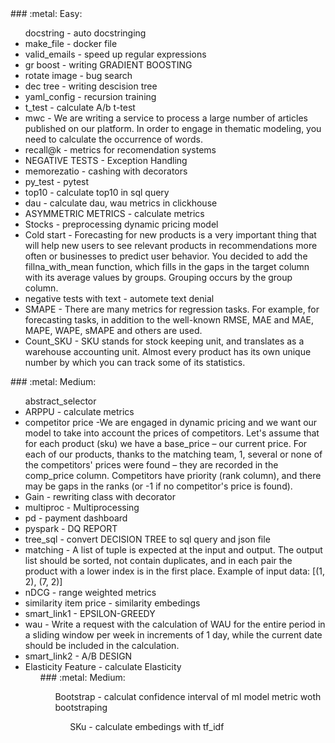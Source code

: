 </div>
### :metal: Easy:
<ul>docstring - auto docstringing
<li>make_file - docker file
<li>valid_emails - speed up regular expressions
<li>gr boost - writing GRADIENT BOOSTING
<li>rotate image - bug search
<li>dec tree - writing descision tree
<li>yaml_config - recursion training
<li>t_test - calculate A/b t-test
<li>mwc - We are writing a service to process a large number of articles published on our platform. 
In order to engage in thematic modeling, you need to calculate the occurrence of words.
<li>recall@k - metrics for recomendation systems 
<li>NEGATIVE TESTS - Exception Handling
<li>memorezatio -  cashing with decorators
<li>py_test - pytest
<li>top10 - calculate top10 in sql query
<li>dau - calculate dau, wau metrics in clickhouse
<li>ASYMMETRIC METRICS - calculate metrics
<li>Stocks - preprocessing dynamic pricing model
<li>Cold start - Forecasting for new products is a very important thing that will help new users to see relevant products in recommendations more often or businesses to predict user behavior. You decided to add the fillna_with_mean function, which fills in the gaps in the target column with its average values by groups. Grouping occurs by the group column.
<li>negative tests with text - automete text denial 
<li>SMAPE - There are many metrics for regression tasks. For example, for forecasting tasks, in addition to the well-known RMSE, MAE and MAE, MAPE, WAPE, sMAPE and others are used.
<li>Count_SKU - SKU stands for stock keeping unit, and translates as a warehouse accounting unit. Almost every product has its own unique number by which you can track some of its statistics.
</ul> 
### :metal: Medium:
<ul>abstract_selector 
<li>ARPPU - calculate metrics 
<li>competitor price -We are engaged in dynamic pricing and we want our model to take into account the prices of competitors. Let's assume that for each product (sku) we have a base_price – our current price. For each of our products, thanks to the matching team, 1, several or none of the competitors' prices were found – they are recorded in the comp_price column. Competitors have priority (rank column), and there may be gaps in the ranks (or -1 if no competitor's price is found).
<li>Gain - rewriting class with decorator
<li>multiproc - Multiprocessing
<li>pd - payment dashboard
<li>pyspark - DQ REPORT
<li>tree_sql - convert DECISION TREE to sql query and json file
<li>matching - A list of tuple is expected at the input and output. The output list should be sorted, not contain duplicates, and in each pair the product with a lower index is in the first place.
Example of input data:
[(1, 2), (7, 2)]
<li>nDCG - range weighted metrics 
<li>similarity item price - similarity embedings
<li>smart_link1 - EPSILON-GREEDY
<li>wau - Write a request with the calculation of WAU for the entire period in a sliding window per week in increments of 1 day, while the current date should be included in the calculation.
<li>smart_link2 - A/B DESIGN
<li>Elasticity Feature - calculate Elasticity
<ul>
### :metal: Medium:
<ul>Bootstrap - calculat confidence interval of ml model metric woth bootstraping
<ul>SKu - calculate embedings with tf_idf
